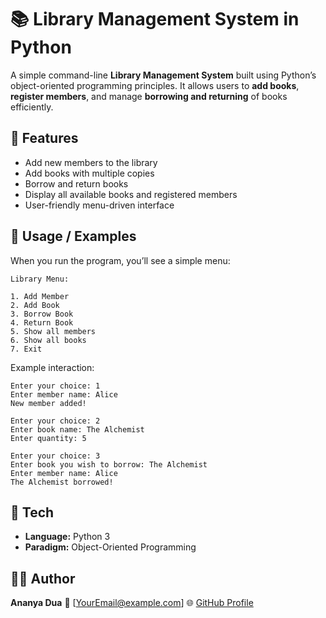 # 📚 Library Management System in Python

A simple command-line **Library Management System** built using Python’s object-oriented programming principles.
It allows users to **add books**, **register members**, and manage **borrowing and returning** of books efficiently.

## 🚀 Features

* Add new members to the library
* Add books with multiple copies
* Borrow and return books
* Display all available books and registered members
* User-friendly menu-driven interface


## 🧠 Usage / Examples

When you run the program, you’ll see a simple menu:

```
Library Menu:

1. Add Member
2. Add Book
3. Borrow Book
4. Return Book
5. Show all members
6. Show all books
7. Exit
```

Example interaction:

```
Enter your choice: 1
Enter member name: Alice
New member added!

Enter your choice: 2
Enter book name: The Alchemist
Enter quantity: 5

Enter your choice: 3
Enter book you wish to borrow: The Alchemist
Enter member name: Alice
The Alchemist borrowed!
```

## 🧩 Tech

* **Language:** Python 3
* **Paradigm:** Object-Oriented Programming

## 🧑‍💻 Author

**Ananya Dua**
📧 [[YourEmail@example.com](mailto:YourEmail@example.com)]
🌐 [GitHub Profile](https://github.com/yourusername)

